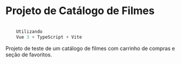 # Projeto de Catálogo de Filmes

```javascript

    Utilizando
    Vue 3 + TypeScript + Vite
```

Projeto de teste de um catálogo de filmes com carrinho de compras e seção de favoritos.